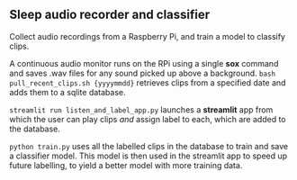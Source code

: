 ## Sleep audio recorder and classifier

Collect audio recordings from a Raspberry Pi, and train a model to classify clips. 

A continuous audio monitor runs on the RPi using a single **sox** command and saves .wav files for any sound picked up above a background. `bash pull_recent_clips.sh {yyyymmdd}` retrieves clips from a specified date and adds them to a sqlite database.

`streamlit run listen_and_label_app.py` launches a **streamlit** app from which the user can play clips _and_ assign label to each, which are added to the database.

`python train.py` uses all the labelled clips in the database to train and save a classifier model. This model is then used in the streamlit app to speed up future labelling, to yield a better model with more training data.
